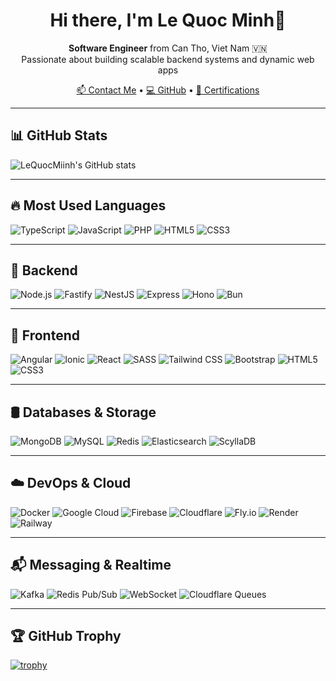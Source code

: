<h1 align="center">Hi there, I'm <b>Le Quoc Minh</b>👋</h1>

<p align="center">
  <b>Software Engineer</b> from Can Tho, Viet Nam 🇻🇳 <br/>
  Passionate about building scalable backend systems and dynamic web apps
</p>

<p align="center">
  <a href="mailto:minhle26022002@gmail.com">📫 Contact Me</a> •
  <a href="https://github.com/LeQuocMiinh">💻 GitHub</a> •
  <a href="https://www.hackerrank.com/certificates/464581ad6449">📜 Certifications</a>
</p>

---

## 📊 GitHub Stats

![LeQuocMiinh's GitHub stats](https://github-readme-stats.vercel.app/api?username=LeQuocMiinh&show_icons=true&theme=radical)

---

## 🔥 Most Used Languages

![TypeScript](https://img.shields.io/badge/-TypeScript-3178c6?style=for-the-badge&logo=typescript&logoColor=white)
![JavaScript](https://img.shields.io/badge/-JavaScript-f7df1e?style=for-the-badge&logo=javascript&logoColor=black)
![PHP](https://img.shields.io/badge/-PHP-8892BF?style=for-the-badge&logo=php&logoColor=white)
![HTML5](https://img.shields.io/badge/-HTML5-E34F26?style=for-the-badge&logo=html5&logoColor=white)
![CSS3](https://img.shields.io/badge/-CSS3-1572B6?style=for-the-badge&logo=css3&logoColor=white)


---

## 🔧 Backend

![Node.js](https://img.shields.io/badge/-Node.js-339933?style=for-the-badge&logo=node.js&logoColor=white)
![Fastify](https://img.shields.io/badge/-Fastify-000000?style=for-the-badge&logo=fastify&logoColor=white)
![NestJS](https://img.shields.io/badge/-NestJS-E0234E?style=for-the-badge&logo=nestjs&logoColor=white)
![Express](https://img.shields.io/badge/-Express-000000?style=for-the-badge&logo=express&logoColor=white)
![Hono](https://img.shields.io/badge/-Hono-orange?style=for-the-badge&logo=hono&logoColor=white)
![Bun](https://img.shields.io/badge/-Bun-000000?style=for-the-badge&logo=bun&logoColor=white)

---

## 🎨 Frontend

![Angular](https://img.shields.io/badge/-Angular-DD0031?style=for-the-badge&logo=angular&logoColor=white)
![Ionic](https://img.shields.io/badge/-Ionic-3880FF?style=for-the-badge&logo=ionic&logoColor=white)
![React](https://img.shields.io/badge/-React-61DAFB?style=for-the-badge&logo=react&logoColor=black)
![SASS](https://img.shields.io/badge/-SASS-CC6699?style=for-the-badge&logo=sass&logoColor=white)
![Tailwind CSS](https://img.shields.io/badge/-TailwindCSS-06B6D4?style=for-the-badge&logo=tailwindcss&logoColor=white)
![Bootstrap](https://img.shields.io/badge/-Bootstrap-7952B3?style=for-the-badge&logo=bootstrap&logoColor=white)
![HTML5](https://img.shields.io/badge/-HTML5-E34F26?style=for-the-badge&logo=html5&logoColor=white)
![CSS3](https://img.shields.io/badge/-CSS3-1572B6?style=for-the-badge&logo=css3&logoColor=white)

---

## 🛢️ Databases & Storage

![MongoDB](https://img.shields.io/badge/-MongoDB-47A248?style=for-the-badge&logo=mongodb&logoColor=white)
![MySQL](https://img.shields.io/badge/-MySQL-4479A1?style=for-the-badge&logo=mysql&logoColor=white)
![Redis](https://img.shields.io/badge/-Redis-DC382D?style=for-the-badge&logo=redis&logoColor=white)
![Elasticsearch](https://img.shields.io/badge/-Elasticsearch-005571?style=for-the-badge&logo=elasticsearch&logoColor=white)
![ScyllaDB](https://img.shields.io/badge/-ScyllaDB-5D6CAB?style=for-the-badge&logo=scylladb&logoColor=white)

---

## ☁️ DevOps & Cloud

![Docker](https://img.shields.io/badge/-Docker-2496ED?style=for-the-badge&logo=docker&logoColor=white)
![Google Cloud](https://img.shields.io/badge/-Google%20Cloud-4285F4?style=for-the-badge&logo=google-cloud&logoColor=white)
![Firebase](https://img.shields.io/badge/-Firebase-FFCA28?style=for-the-badge&logo=firebase&logoColor=black)
![Cloudflare](https://img.shields.io/badge/-Cloudflare-F38020?style=for-the-badge&logo=cloudflare&logoColor=white)
![Fly.io](https://img.shields.io/badge/-Fly.io-8F3FE3?style=for-the-badge&logo=fly.io&logoColor=white)
![Render](https://img.shields.io/badge/-Render-46E3B7?style=for-the-badge&logo=render&logoColor=black)
![Railway](https://img.shields.io/badge/-Railway-0B0D0E?style=for-the-badge&logo=railway&logoColor=white)

---

## 📬 Messaging & Realtime

![Kafka](https://img.shields.io/badge/-Kafka-231F20?style=for-the-badge&logo=apache-kafka&logoColor=white)
![Redis Pub/Sub](https://img.shields.io/badge/-Redis%20Pub--Sub-DC382D?style=for-the-badge&logo=redis&logoColor=white)
![WebSocket](https://img.shields.io/badge/-WebSocket-010101?style=for-the-badge&logo=socket.io&logoColor=white)
![Cloudflare Queues](https://img.shields.io/badge/-Cloudflare%20Queues-F38020?style=for-the-badge&logo=cloudflare&logoColor=white)

---

## 🏆 GitHub Trophy

[![trophy](https://github-profile-trophy.vercel.app/?username=LeQuocMiinh&theme=radical)](https://github.com/ryo-ma/github-profile-trophy)


